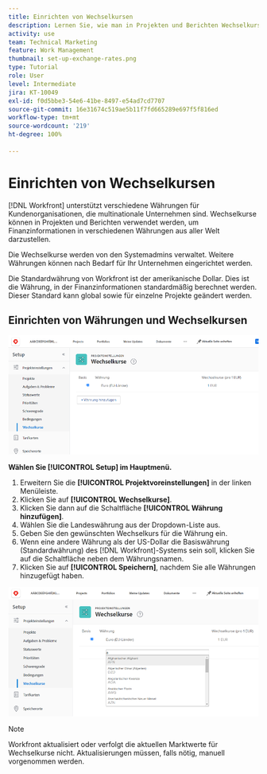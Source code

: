 ```yaml
---
title: Einrichten von Wechselkursen
description: Lernen Sie, wie man in Projekten und Berichten Wechselkurse verwendet, um Finanzinformationen in verschiedenen Währungen aus aller Welt darzustellen.
activity: use
team: Technical Marketing
feature: Work Management
thumbnail: set-up-exchange-rates.png
type: Tutorial
role: User
level: Intermediate
jira: KT-10049
exl-id: f0d5bbe3-54e6-41be-8497-e54ad7cd7707
source-git-commit: 16e31674c519ae5b11f7fd665289e697f5f816ed
workflow-type: tm+mt
source-wordcount: '219'
ht-degree: 100%

---
```


# Einrichten von Wechselkursen

[!DNL Workfront] unterstützt verschiedene Währungen für Kundenorganisationen, die multinationale Unternehmen sind. Wechselkurse können in Projekten und Berichten verwendet werden, um Finanzinformationen in verschiedenen Währungen aus aller Welt darzustellen.

Die Wechselkurse werden von den Systemadmins verwaltet. Weitere Währungen können nach Bedarf für Ihr Unternehmen eingerichtet werden.

Die Standardwährung von Workfront ist der amerikanische Dollar. Dies ist die Währung, in der Finanzinformationen standardmäßig berechnet werden. Dieser Standard kann global sowie für einzelne Projekte geändert werden.

## Einrichten von Währungen und Wechselkursen

![Ein Bild zur Auswahl von Wechselkursen](assets/setting-up-finances-4.png)

**Wählen Sie [!UICONTROL Setup] im Hauptmenü.**

1. Erweitern Sie die **[!UICONTROL Projektvoreinstellungen]** in der linken Menüleiste.
1. Klicken Sie auf **[!UICONTROL Wechselkurse]**.
1. Klicken Sie dann auf die Schaltfläche **[!UICONTROL Währung hinzufügen]**.
1. Wählen Sie die Landeswährung aus der Dropdown-Liste aus.
1. Geben Sie den gewünschten Wechselkurs für die Währung ein.
1. Wenn eine andere Währung als der US-Dollar die Basiswährung (Standardwährung) des [!DNL Workfront]-Systems sein soll, klicken Sie auf die Schaltfläche neben dem Währungsnamen.
1. Klicken Sie auf **[!UICONTROL Speichern]**, nachdem Sie alle Währungen hinzugefügt haben.

![Ein Bild vom Hinzufügen einer Währung zur Liste der Wechselkurse](assets/setting-up-finances-5.png)

>[!NOTE]
>
>Workfront aktualisiert oder verfolgt die aktuellen Marktwerte für Wechselkurse nicht. Aktualisierungen müssen, falls nötig, manuell vorgenommen werden.
